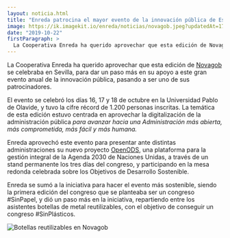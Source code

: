 ```yaml
---
layout: noticia.html
title: "Enreda patrocina el mayor evento de la innovación pública de España: Novagob 2019"
image: https://ik.imagekit.io/enreda/noticias/novagob.jpeg?updatedAt=1700221783296
date: "2019-10-22"
firstParagraph: >
  La Cooperativa Enreda ha querido aprovechar que esta edición de Novagob se celebraba en Sevilla, para dar un paso más en su apoyo a este gran evento anual de la innovación pública, pasando a ser uno de sus patrocinadores.
---
```


La Cooperativa Enreda ha querido aprovechar que esta edición de [Novagob](https://www.congresonovagob.com) se celebraba en Sevilla, para dar un paso más en su apoyo a este gran evento anual de la innovación pública, pasando a ser uno de sus patrocinadores.

El evento se celebró los días 16, 17 y 18 de octubre en la Universidad Pablo de Olavide, y tuvo la cifre récord de 1.200 personas inscritas. La temática de esta edición estuvo centrada en aprovechar la digitalización de la administración pública *para avanzar hacia una Administración más abierta, más comprometida, más fácil y más humana.*

Enreda aprovechó este evento para presentar ante distintas administraciones su nuevo proyecto [OpenODS](https://openods.es/), una plataforma para la gestión integral de la Agenda 2030 de Naciones Unidas, a través de un stand permanente los tres días del congreso, y participando en la mesa redonda celebrada sobre los Objetivos de Desarrollo Sostenible.

Enreda se sumó a la iniciativa para hacer el evento más sostenible, siendo la primera edición del congreso que se planteaba ser un congreso #SinPapel, y dió un paso más en la iniciativa, repartiendo entre los asistentes botellas de metal reutilizables, con el objetivo de conseguir un congreso #SinPlásticos.

![Botellas reutilizables en Novagob](https://ik.imagekit.io/enreda/noticias/novagob-2.jpeg?updatedAt=1700221888100)